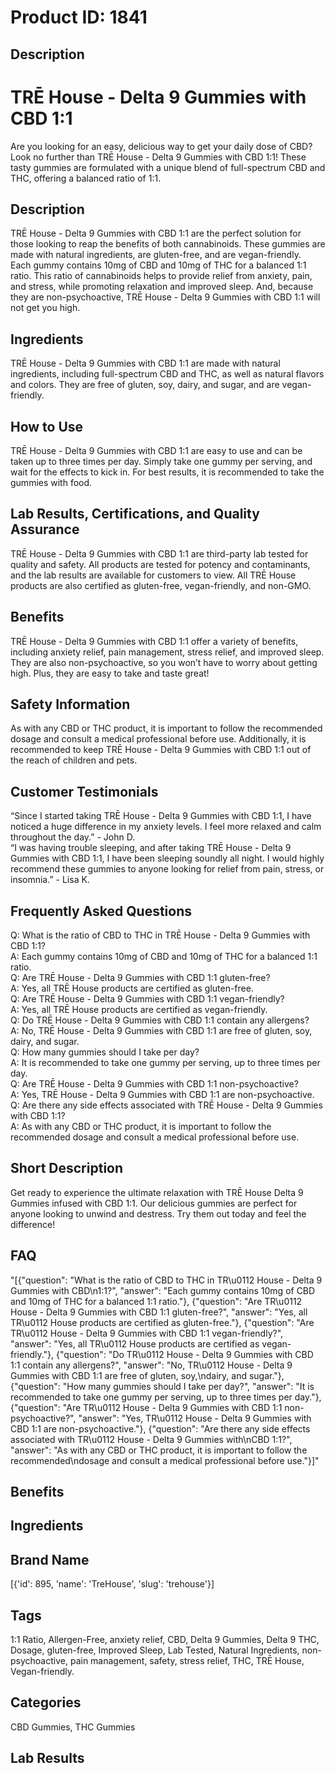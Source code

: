 # Product ID: 1841
## Description
<h1>TRĒ House - Delta 9 Gummies with CBD 1:1</h1>
<p>Are you looking for an easy, delicious way to get your daily dose of CBD? Look no further than TRĒ House - Delta 9 Gummies with CBD 1:1! These tasty gummies are formulated with a unique blend of full-spectrum CBD and THC, offering a balanced ratio of 1:1.</p>
<h2>Description</h2>
<p>TRĒ House - Delta 9 Gummies with CBD 1:1 are the perfect solution for those looking to reap the benefits of both cannabinoids. These gummies are made with natural ingredients, are gluten-free, and are vegan-friendly.<br />
Each gummy contains 10mg of CBD and 10mg of THC for a balanced 1:1 ratio. This ratio of cannabinoids helps to provide relief from anxiety, pain, and stress, while promoting relaxation and improved sleep. And, because they are non-psychoactive, TRĒ House - Delta 9 Gummies with CBD 1:1 will not get you high.</p>
<h2>Ingredients</h2>
<p>TRĒ House - Delta 9 Gummies with CBD 1:1 are made with natural ingredients, including full-spectrum CBD and THC, as well as natural flavors and colors. They are free of gluten, soy, dairy, and sugar, and are vegan-friendly.</p>
<h2>How to Use</h2>
<p>TRĒ House - Delta 9 Gummies with CBD 1:1 are easy to use and can be taken up to three times per day. Simply take one gummy per serving, and wait for the effects to kick in. For best results, it is recommended to take the gummies with food.</p>
<h2>Lab Results, Certifications, and Quality Assurance</h2>
<p>TRĒ House - Delta 9 Gummies with CBD 1:1 are third-party lab tested for quality and safety. All products are tested for potency and contaminants, and the lab results are available for customers to view. All TRĒ House products are also certified as gluten-free, vegan-friendly, and non-GMO.</p>
<h2>Benefits</h2>
<p>TRĒ House - Delta 9 Gummies with CBD 1:1 offer a variety of benefits, including anxiety relief, pain management, stress relief, and improved sleep. They are also non-psychoactive, so you won’t have to worry about getting high. Plus, they are easy to take and taste great!</p>
<h2>Safety Information</h2>
<p>As with any CBD or THC product, it is important to follow the recommended dosage and consult a medical professional before use. Additionally, it is recommended to keep TRĒ House - Delta 9 Gummies with CBD 1:1 out of the reach of children and pets.</p>
<h2>Customer Testimonials</h2>
<p>“Since I started taking TRĒ House - Delta 9 Gummies with CBD 1:1, I have noticed a huge difference in my anxiety levels. I feel more relaxed and calm throughout the day.” - John D.<br />
“I was having trouble sleeping, and after taking TRĒ House - Delta 9 Gummies with CBD 1:1, I have been sleeping soundly all night. I would highly recommend these gummies to anyone looking for relief from pain, stress, or insomnia.” - Lisa K.</p>
<h2>Frequently Asked Questions</h2>
<p>Q: What is the ratio of CBD to THC in TRĒ House - Delta 9 Gummies with CBD 1:1?<br />
A: Each gummy contains 10mg of CBD and 10mg of THC for a balanced 1:1 ratio.<br />
Q: Are TRĒ House - Delta 9 Gummies with CBD 1:1 gluten-free?<br />
A: Yes, all TRĒ House products are certified as gluten-free.<br />
Q: Are TRĒ House - Delta 9 Gummies with CBD 1:1 vegan-friendly?<br />
A: Yes, all TRĒ House products are certified as vegan-friendly.<br />
Q: Do TRĒ House - Delta 9 Gummies with CBD 1:1 contain any allergens?<br />
A: No, TRĒ House - Delta 9 Gummies with CBD 1:1 are free of gluten, soy, dairy, and sugar.<br />
Q: How many gummies should I take per day?<br />
A: It is recommended to take one gummy per serving, up to three times per day.<br />
Q: Are TRĒ House - Delta 9 Gummies with CBD 1:1 non-psychoactive?<br />
A: Yes, TRĒ House - Delta 9 Gummies with CBD 1:1 are non-psychoactive.<br />
Q: Are there any side effects associated with TRĒ House - Delta 9 Gummies with CBD 1:1?<br />
A: As with any CBD or THC product, it is important to follow the recommended dosage and consult a medical professional before use.</p>

## Short Description
<p>Get ready to experience the ultimate relaxation with TRĒ House Delta 9 Gummies infused with CBD 1:1. Our delicious gummies are perfect for anyone looking to unwind and destress. Try them out today and feel the difference!</p>

## FAQ
"[{\"question\": \"What is the ratio of CBD to THC in TR\\u0112 House - Delta 9 Gummies with CBD\\n1:1?\", \"answer\": \"Each gummy contains 10mg of CBD and 10mg of THC for a balanced 1:1 ratio.\"}, {\"question\": \"Are TR\\u0112 House - Delta 9 Gummies with CBD 1:1 gluten-free?\", \"answer\": \"Yes, all TR\\u0112 House products are certified as gluten-free.\"}, {\"question\": \"Are TR\\u0112 House - Delta 9 Gummies with CBD 1:1 vegan-friendly?\", \"answer\": \"Yes, all TR\\u0112 House products are certified as vegan-friendly.\"}, {\"question\": \"Do TR\\u0112 House - Delta 9 Gummies with CBD 1:1 contain any allergens?\", \"answer\": \"No, TR\\u0112 House - Delta 9 Gummies with CBD 1:1 are free of gluten, soy,\\ndairy, and sugar.\"}, {\"question\": \"How many gummies should I take per day?\", \"answer\": \"It is recommended to take one gummy per serving, up to three times per day.\"}, {\"question\": \"Are TR\\u0112 House - Delta 9 Gummies with CBD 1:1 non-psychoactive?\", \"answer\": \"Yes, TR\\u0112 House - Delta 9 Gummies with CBD 1:1 are non-psychoactive.\"}, {\"question\": \"Are there any side effects associated with TR\\u0112 House - Delta 9 Gummies with\\nCBD 1:1?\", \"answer\": \"As with any CBD or THC product, it is important to follow the recommended\\ndosage and consult a medical professional before use.\"}]"
## Benefits

## Ingredients

## Brand Name
[{'id': 895, 'name': 'TreHouse', 'slug': 'trehouse'}]
## Tags
1:1 Ratio, Allergen-Free, anxiety relief, CBD, Delta 9 Gummies, Delta 9 THC, Dosage, gluten-free, Improved Sleep, Lab Tested, Natural Ingredients, non-psychoactive, pain management, safety, stress relief, THC, TRĒ House, Vegan-friendly.
## Categories
CBD Gummies, THC Gummies
## Lab Results

